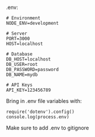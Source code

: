 
.env:
```
# Environment
NODE_ENV=development 

# Server
PORT=3000
HOST=localhost

# Database
DB_HOST=localhost
DB_USER=root
DB_PASSWORD=password
DB_NAME=mydb

# API Keys
API_KEY=123456789
```

Bring in .env file variables with:
```
require('dotenv').config()
console.log(process.env)
```

Make sure to add .env to gitignore